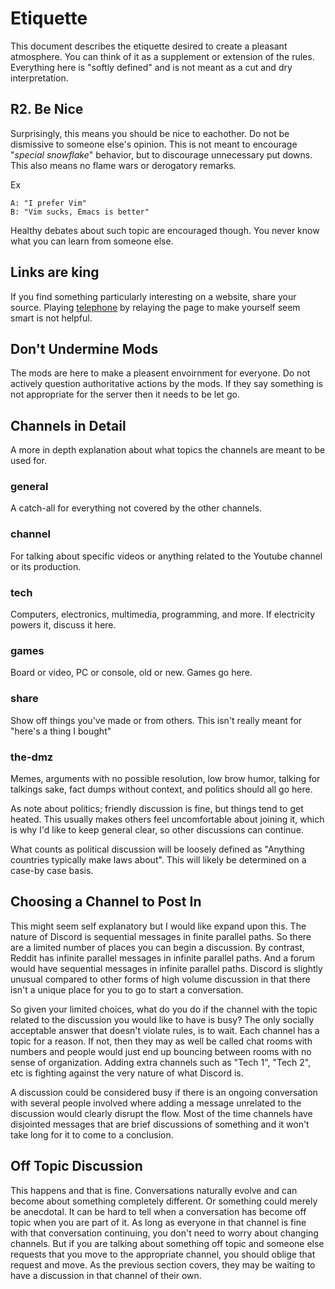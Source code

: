 # Etiquette

This document describes the etiquette desired to create a pleasant atmosphere.
You can think of it as a supplement or extension of the rules. Everything here
is "softly defined" and is not meant as a cut and dry interpretation.

## R2. Be Nice
Surprisingly, this means you should be nice to eachother. Do not be dismissive
to someone else's opinion. This is not meant to encourage "*special snowflake*"
behavior, but to discourage unnecessary put downs. This also means no flame
wars or derogatory remarks.

Ex
```
A: "I prefer Vim"
B: "Vim sucks, Emacs is better"
```

Healthy debates about such topic are encouraged though. You never know what you
can learn from someone else.


## Links are king
If you find something particularly interesting on a website, share your source.
Playing [telephone](https://en.wikipedia.org/wiki/Chinese_whispers) by relaying
the page to make yourself seem smart is not helpful.


## Don't Undermine Mods
The mods are here to make a pleasent envoirnment for everyone. Do not actively
question authoritative actions by the mods. If they say something is not
appropriate for the server then it needs to be let go.


## Channels in Detail
A more in depth explanation about what topics the channels are meant to be used
for.

### general
A catch-all for everything not covered by the other channels.

### channel
For talking about specific videos or anything related to the Youtube channel or
its production.

### tech
Computers, electronics, multimedia, programming, and more. If electricity powers
it, discuss it here.

### games
Board or video, PC or console, old or new. Games go here.

### share
Show off things you've made or from others. This isn't really meant for "here's
a thing I bought"

### the-dmz
Memes, arguments with no possible resolution, low brow humor, talking for
talkings sake, fact dumps without context, and politics should all go here.

As note about politics; friendly discussion is fine, but things tend to get
heated. This usually makes others feel uncomfortable about joining it, which is
why I'd like to keep general clear, so other discussions can continue.

What counts as political discussion will be loosely defined as "Anything
countries typically make laws about". This will likely be determined on a
case-by case basis.




## Choosing a Channel to Post In

This might seem self explanatory but I would like expand upon this. The nature 
of Discord is sequential messages in finite parallel paths. So there are a 
limited number of places you can begin a discussion. By contrast, Reddit has 
infinite parallel messages in infinite parallel paths. And a forum would have 
sequential messages in infinite parallel paths. Discord is slightly unusual 
compared to other forms of high volume discussion in that there isn't a unique 
place for you to go to start a conversation. 

So given your limited choices, what do you do if the channel with the topic 
related to the discussion you would like to have is busy? The only socially 
acceptable answer that doesn't violate rules, is to wait. Each channel has a 
topic for a reason. If not, then they may as well be called chat rooms with 
numbers and people would just end up bouncing between rooms with no sense of 
organization. Adding extra channels such as "Tech 1", "Tech 2", etc is fighting 
against the very nature of what Discord is. 

A discussion could be considered busy if there is an ongoing conversation with 
several people involved where adding a message unrelated to the discussion 
would clearly disrupt the flow. Most of the time channels have disjointed 
messages that are brief discussions of something and it won't take long for it 
to come to a conclusion.

## Off Topic Discussion
This happens and that is fine. Conversations naturally evolve and can become 
about something completely different. Or something could merely be anecdotal. 
It can be hard to tell when a conversation has become off topic when you are 
part of it. As long as everyone in that channel is fine with that conversation 
continuing, you don't need to worry about changing channels. But if you are 
talking about something off topic and someone else requests that you move to 
the appropriate channel, you should oblige that request and move. As the 
previous section covers, they may be waiting to have a discussion in that 
channel of their own.
